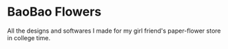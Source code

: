 BaoBao Flowers
==============

All the designs and softwares I made for my girl friend's paper-flower store in college time.
